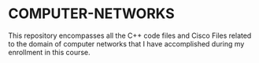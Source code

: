 # COMPUTER-NETWORKS
This repository encompasses all the C++ code files and Cisco Files related to the domain of computer networks that I have accomplished during my enrollment in this course. 
